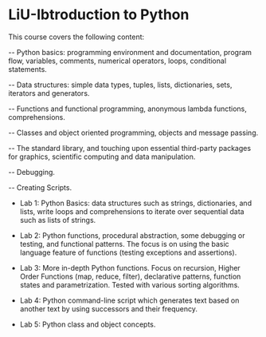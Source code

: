 # LiU-Ibtroduction to Python

This course covers the following content:

-- Python basics: programming environment and documentation, program flow, variables, comments, numerical operators, loops, conditional statements.

-- Data structures: simple data types, tuples, lists, dictionaries, sets, iterators and generators.

-- Functions and functional programming, anonymous lambda functions, comprehensions.

-- Classes and object oriented programming, objects and message passing.

-- The standard library, and touching upon essential third-party packages for graphics, scientific computing and data manipulation.

-- Debugging.

-- Creating Scripts.

* Lab 1: Python Basics: data structures such as strings, dictionaries, and lists, write loops and comprehensions to iterate over sequential data such as lists of strings.

* Lab 2: Python functions, procedural abstraction, some debugging or testing, and functional patterns. The focus is on using the basic language feature of functions (testing exceptions and assertions).

* Lab 3: More in-depth Python functions. Focus on recursion, Higher Order Functions (map, reduce, filter), declarative patterns, function states and parametrization. Tested with various sorting algorithms.

* Lab 4: Python command-line script which generates text based on another text by using successors and their frequency.

* Lab 5: Python class and object concepts.

